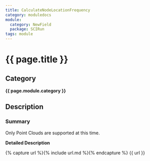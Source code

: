 ```yaml
---
title: CalculateNodeLocationFrequency
category: moduledocs
module:
  category: NewField
  package: SCIRun
tags: module
---
```


# {{ page.title }}

## Category

**{{ page.module.category }}**

## Description

### Summary

Only Point Clouds are supported at this time. 

**Detailed Description**


{% capture url %}{% include url.md %}{% endcapture %}
{{ url }}
